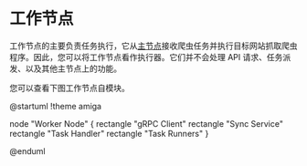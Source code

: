 # 工作节点

工作节点的主要负责任务执行，它从[主节点](master-node.md)接收爬虫任务并执行目标网站抓取爬虫程序。因此，您可以将工作节点看作执行器。它们并不会处理 API 请求、任务派发、以及其他主节点上的功能。

您可以查看下图工作节点自模块。

@startuml
!theme amiga

node "Worker Node" {
rectangle "gRPC Client"
rectangle "Sync Service"
rectangle "Task Handler"
rectangle "Task Runners"
}

@enduml
